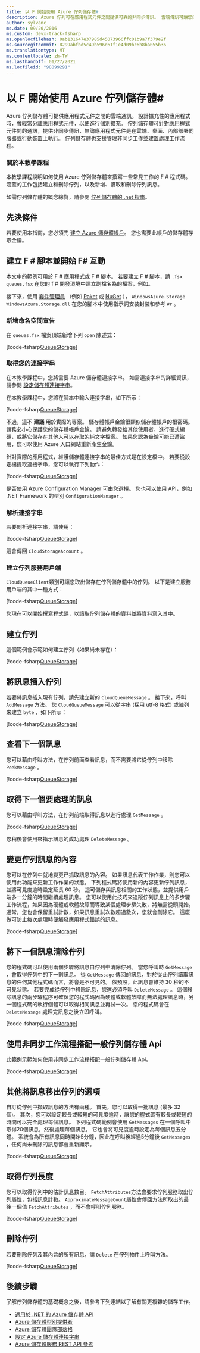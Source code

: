 ```yaml
---
title: 以 F 開始使用 Azure 佇列儲存體#
description: Azure 佇列可在應用程式元件之間提供可靠的非同步傳訊。 雲端傳訊可讓您的應用程式元件獨立擴充。
author: sylvanc
ms.date: 09/20/2016
ms.custom: devx-track-fsharp
ms.openlocfilehash: 0ab131647e37985d45073966ffc01b9a7f379e2f
ms.sourcegitcommit: 8299abfbd5c49b596d61f1e4d09bc6b8ba055b36
ms.translationtype: MT
ms.contentlocale: zh-TW
ms.lasthandoff: 01/27/2021
ms.locfileid: "98899291"
---
```

# <a name="get-started-with-azure-queue-storage-using-f"></a>以 F 開始使用 Azure 佇列儲存體\#

Azure 佇列儲存體可提供應用程式元件之間的雲端通訊。 設計擴充性的應用程式時，會經常分離應用程式元件，以便進行個別擴充。 佇列儲存體可針對應用程式元件間的通訊，提供非同步傳訊，無論應用程式元件是在雲端、桌面、內部部署伺服器或行動裝置上執行。 佇列儲存體也支援管理非同步工作並建置處理工作流程。

### <a name="about-this-tutorial"></a>關於本教學課程

本教學課程說明如何使用 Azure 佇列儲存體來撰寫一些常見工作的 F # 程式碼。 涵蓋的工作包括建立和刪除佇列，以及新增、讀取和刪除佇列訊息。

如需佇列儲存體的概念總覽，請參閱 [佇列儲存體的 .net 指南](/azure/storage/storage-dotnet-how-to-use-queues)。

## <a name="prerequisites"></a>先決條件

若要使用本指南，您必須先 [建立 Azure 儲存體帳戶](/azure/storage/storage-create-storage-account)。
您也需要此帳戶的儲存體存取金鑰。

## <a name="create-an-f-script-and-start-f-interactive"></a>建立 F # 腳本並開始 F# 互動

本文中的範例可用於 F # 應用程式或 F # 腳本。 若要建立 F # 腳本，請 `.fsx` `queues.fsx` 在您的 f # 開發環境中建立副檔名為的檔案，例如。

接下來，使用 [套件管理員](package-management.md) （例如 [Paket](https://fsprojects.github.io/Paket/) 或 [NuGet](https://www.nuget.org/) ）， `WindowsAzure.Storage` `WindowsAzure.Storage.dll` 在您的腳本中使用指示詞安裝封裝和參考 `#r` 。

### <a name="add-namespace-declarations"></a>新增命名空間宣告

在 `queues.fsx` 檔案頂端新增下列 `open` 陳述式：

[!code-fsharp[QueueStorage](~/samples/snippets/fsharp/azure/queue-storage.fsx#L1-L3)]

### <a name="get-your-connection-string"></a>取得您的連接字串

在本教學課程中，您將需要 Azure 儲存體連接字串。 如需連接字串的詳細資訊，請參閱 [設定儲存體連接字串](/azure/storage/storage-configure-connection-string)。

在本教學課程中，您將在腳本中輸入連接字串，如下所示：

[!code-fsharp[QueueStorage](~/samples/snippets/fsharp/azure/queue-storage.fsx#L9-L9)]

不過，這不 **建議** 用於實際的專案。 儲存體帳戶金鑰很類似儲存體帳戶的根密碼。 請務必小心保護您的儲存體帳戶金鑰。 請避免轉發給其他使用者、進行硬式編碼，或將它儲存在其他人可以存取的純文字檔案。 如果您認為金鑰可能已遭盜用，您可以使用 Azure 入口網站重新產生金鑰。

針對實際的應用程式，維護儲存體連接字串的最佳方式是在設定檔中。 若要從設定檔提取連接字串，您可以執行下列動作：

[!code-fsharp[QueueStorage](~/samples/snippets/fsharp/azure/queue-storage.fsx#L11-L13)]

是否使用 Azure Configuration Manager 可由您選擇。 您也可以使用 API，例如 .NET Framework 的型別 `ConfigurationManager` 。

### <a name="parse-the-connection-string"></a>解析連接字串

若要剖析連接字串，請使用：

[!code-fsharp[QueueStorage](~/samples/snippets/fsharp/azure/queue-storage.fsx#L19-L20)]

這會傳回 `CloudStorageAccount` 。

### <a name="create-the-queue-service-client"></a>建立佇列服務用戶端

`CloudQueueClient`類別可讓您取出儲存在佇列儲存體中的佇列。 以下是建立服務用戶端的其中一種方式：

[!code-fsharp[QueueStorage](~/samples/snippets/fsharp/azure/queue-storage.fsx#L26-L26)]

您現在可以開始撰寫程式碼，以讀取佇列儲存體的資料並將資料寫入其中。

## <a name="create-a-queue"></a>建立佇列

這個範例會示範如何建立佇列（如果尚未存在）：

[!code-fsharp[QueueStorage](~/samples/snippets/fsharp/azure/queue-storage.fsx#L32-L36)]

## <a name="insert-a-message-into-a-queue"></a>將訊息插入佇列

若要將訊息插入現有佇列，請先建立新的 `CloudQueueMessage` 。 接下來，呼叫 `AddMessage` 方法。 您 `CloudQueueMessage` 可以從字串 (採用 utf-8 格式) 或陣列來建立 `byte` ，如下所示：

[!code-fsharp[QueueStorage](~/samples/snippets/fsharp/azure/queue-storage.fsx#L42-L44)]

## <a name="peek-at-the-next-message"></a>查看下一個訊息

您可以藉由呼叫方法，在佇列前面查看訊息，而不需要將它從佇列中移除 `PeekMessage` 。

[!code-fsharp[QueueStorage](~/samples/snippets/fsharp/azure/queue-storage.fsx#L50-L52)]

## <a name="get-the-next-message-for-processing"></a>取得下一個要處理的訊息

您可以藉由呼叫方法，在佇列前端取得訊息以進行處理 `GetMessage` 。

[!code-fsharp[QueueStorage](~/samples/snippets/fsharp/azure/queue-storage.fsx#L58-L59)]

您稍後會使用來指示訊息的成功處理 `DeleteMessage` 。

## <a name="change-the-contents-of-a-queued-message"></a>變更佇列訊息的內容

您可以在佇列中就地變更已抓取訊息的內容。 如果訊息代表工作作業，則您可以使用此功能來更新工作作業的狀態。 下列程式碼將使用新的內容更新佇列訊息，並將可見度逾時設定延長 60 秒。 這可儲存與訊息相關的工作狀態，並提供用戶端多一分鐘的時間繼續處理訊息。 您可以使用此技巧來追蹤佇列訊息上的多步驟工作流程，如果因為硬體或軟體故障而導致某個處理步驟失敗，將無需從頭開始。 通常，您也會保留重試計數，如果訊息重試次數超過數次，您就會刪除它。 這麼做可防止每次處理時便觸發應用程式錯誤的訊息。

[!code-fsharp[QueueStorage](~/samples/snippets/fsharp/azure/queue-storage.fsx#L65-L69)]

## <a name="de-queue-the-next-message"></a>將下一個訊息清除佇列

您的程式碼可以使用兩個步驟將訊息自佇列中清除佇列。 當您呼叫時 `GetMessage` ，會取得佇列中的下一則訊息。 從 `GetMessage` 傳回的訊息，對於從此佇列讀取訊息的任何其他程式碼而言，將會是不可見的。 依預設，此訊息會維持 30 秒的不可見狀態。 若要完成從佇列中移除訊息，您還必須呼叫 `DeleteMessage` 。 這個移除訊息的兩步驟程序可確保您的程式碼因為硬體或軟體故障而無法處理訊息時，另一個程式碼的執行個體可以取得相同訊息並再試一次。 您的程式碼會在 `DeleteMessage` 處理完訊息之後立即呼叫。

[!code-fsharp[QueueStorage](~/samples/snippets/fsharp/azure/queue-storage.fsx#L75-L76)]

## <a name="use-async-workflows-with-common-queue-storage-apis"></a>使用非同步工作流程搭配一般佇列儲存體 Api

此範例示範如何使用非同步工作流程搭配一般佇列儲存體 Api。

[!code-fsharp[QueueStorage](~/samples/snippets/fsharp/azure/queue-storage.fsx#L82-L91)]

## <a name="additional-options-for-de-queuing-messages"></a>其他將訊息移出佇列的選項

自訂從佇列中擷取訊息的方法有兩種。
首先，您可以取得一批訊息 (最多 32 個)。 其次，您可以設定較長或較短的可見度逾時，讓您的程式碼有較長或較短的時間可以完全處理每個訊息。 下列程式碼範例會使用 `GetMessages` 在一個呼叫中取得20個訊息，然後處理每個訊息。 它也會將可見度逾時設定為每個訊息五分鐘。 系統會為所有訊息同時開始5分鐘，因此在呼叫後經過5分鐘後 `GetMessages` ，任何尚未刪除的訊息都會重新顯示。

[!code-fsharp[QueueStorage](~/samples/snippets/fsharp/azure/queue-storage.fsx#L97-L99)]

## <a name="get-the-queue-length"></a>取得佇列長度

您可以取得佇列中的估計訊息數目。 `FetchAttributes`方法會要求佇列服務取出佇列屬性，包括訊息計數。 `ApproximateMessageCount`屬性會傳回方法所取出的最後一個值 `FetchAttributes` ，而不會呼叫佇列服務。

[!code-fsharp[QueueStorage](~/samples/snippets/fsharp/azure/queue-storage.fsx#L105-L106)]

## <a name="delete-a-queue"></a>刪除佇列

若要刪除佇列及其內含的所有訊息，請 `Delete` 在佇列物件上呼叫方法。

[!code-fsharp[QueueStorage](~/samples/snippets/fsharp/azure/queue-storage.fsx#L112-L113)]

## <a name="next-steps"></a>後續步驟

了解佇列儲存體的基礎概念之後，請參考下列連結以了解有關更複雜的儲存工作。

- [適用於 .NET 的 Azure 儲存體 API](/dotnet/api/overview/azure/storage)
- [Azure 儲存體型別提供者](https://github.com/fsprojects/AzureStorageTypeProvider)
- [Azure 儲存體團隊部落格](/archive/blogs/windowsazurestorage/)
- [設定 Azure 儲存體連接字串](/azure/storage/common/storage-configure-connection-string)
- [Azure 儲存體服務 REST API 參考](/rest/api/storageservices/Azure-Storage-Services-REST-API-Reference)
